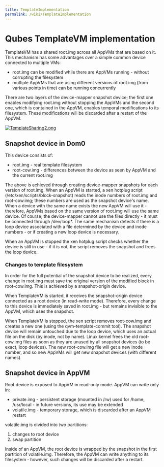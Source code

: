 ```yaml
---
title: TemplateImplementation
permalink: /wiki/TemplateImplementation
---
```


Qubes TemplateVM implementation
===============================

TemplateVM has a shared root.img across all AppVMs that are based on it. This mechanism has some advantages over a simple common device connected to multiple VMs:

-   root.img can be modified while there are AppVMs running - without corrupting the filesystem
-   multiple AppVMs that are using different versions of root.img (from various points in time) can be running concurrently

There are two layers of the device-mapper snapshot device; the first one enables modifying root.img without stopping the AppVMs and the second one, which is contained in the AppVM, enables temporal modifications to its filesystem. These modifications will be discarded after a restart of the AppVM.

[![TemplateSharing2.png](/chrome/site/../../../site/TemplateSharing2.png "TemplateSharing2.png")](/chrome/site/../../../site/TemplateSharing2.png)

Snapshot device in Dom0
-----------------------

This device consists of:

-   root.img - real template filesystem
-   root-cow.img - differences between the device as seen by AppVM and the current root.img

The above is achieved through creating device-mapper snapshots for each version of root.img. When an AppVM is started, a xen hotplug script (/etc/xen/scripts/block-snapshot) reads the inode numbers of root.img and root-cow.img; these numbers are used as the snapshot device's name. When a device with the same name exists the new AppVM will use it - therefore, AppVMs based on the same version of root.img will use the same device. Of course, the device-mapper cannot use the files directly - it must be connected through /dev/loop\*. The same mechanism detects if there is a loop device associated with a file determined by the device and inode numbers - or if creating a new loop device is necessary.

When an AppVM is stopped the xen hotplug script checks whether the device is still in use - if it is not, the script removes the snapshot and frees the loop device.

### Changes to template filesystem

In order for the full potential of the snapshot device to be realized, every change in root.img must save the original version of the modified block in root-cow.img. This is achieved by a snapshot-origin device.

When TemplateVM is started, it receives the snapshot-origin device connected as a root device (in read-write mode). Therefore, every change to this device is immediately saved in root.img - but remains invisible to the AppVM, which uses the snapshot.

When TemplateVM is stopped, the xen script removes root-cow.img and creates a new one (using the qvm-template-commit tool). The snapshot device will remain untouched due to the loop device, which uses an actual file on the disk (by inode, not by name). Linux kernel frees the old root-cow.img files as soon as they are unused by all snapshot devices (to be exact, loop devices). The new root-cow.img file will get a new inode number, and so new AppVMs will get new snapshot devices (with different names).

Snapshot device in AppVM
------------------------

Root device is exposed to AppVM in read-only mode. AppVM can write only in:

-   private.img - persistent storage (mounted in /rw) used for /home, /usr/local - in future versions, its use may be extended
-   volatile.img - temporary storage, which is discarded after an AppVM restart

volatile.img is divided into two partitions:

1.  changes to root device
2.  swap partition

Inside of an AppVM, the root device is wrapped by the snapshot in the first partition of volatile.img. Therefore, the AppVM can write anything to its filesystem - however, such changes will be discarded after a restart.
